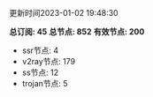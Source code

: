 更新时间2023-01-02 19:48:30

**总订阅: 45**
**总节点: 852**
**有效节点: 200**
- ssr节点: 4
- v2ray节点: 179
- ss节点: 12
- trojan节点: 5
